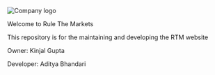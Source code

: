 ![Company logo](/bhandariaditya.github.io/assets/logo.png)

Welcome to Rule The Markets

This repository is for the maintaining and developing the RTM website

Owner:
    Kinjal Gupta

Developer:
    Aditya Bhandari